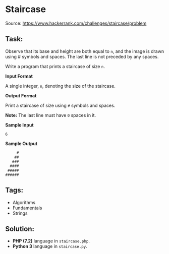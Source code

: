 # Staircase

Source: https://www.hackerrank.com/challenges/staircase/problem

## Task:

Observe that its base and height are both equal to `n`, and the image is drawn using # symbols and spaces.
The last line is not preceded by any spaces.

Write a program that prints a staircase of size `n`.

**Input Format**

A single integer, `n`, denoting the size of the staircase.

**Output Format**

Print a staircase of size using `#` symbols and spaces.

**Note:** The last line must have `0` spaces in it.

**Sample Input**

```
6 
```

**Sample Output**

```
     #
    ##
   ###
  ####
 #####
######
```

## Tags:

* Algorithms
* Fundamentals
* Strings

## Solution:

* **PHP (7.2)** language in `staircase.php`.
* **Python 3** language in `staircase.py`.